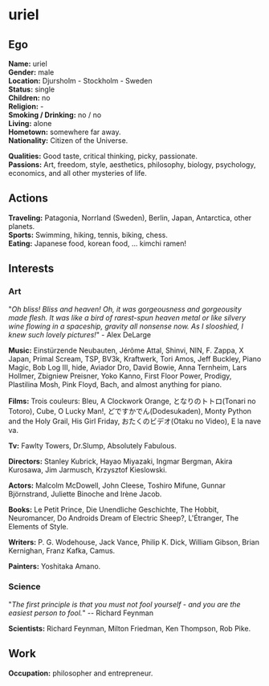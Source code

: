uriel
=====

Ego
---

**Name:** uriel  
**Gender:** male  
**Location:** Djursholm - Stockholm - Sweden  
**Status:** single  
**Children:** no  
**Religion:** -  
**Smoking / Drinking:** no / no  
**Living:** alone  
**Hometown:** somewhere far away.  
**Nationality:** Citizen of the Universe.

**Qualities:** Good taste, critical thinking, picky, passionate.  
**Passions:**  Art, freedom, style, aesthetics, philosophy, biology, psychology, economics, and all other mysteries of life.


Actions     
-------

**Traveling:** Patagonia, Norrland (Sweden), Berlin, Japan, Antarctica, other planets.  
**Sports:** Swimming, hiking, tennis, biking, chess.  
**Eating:** Japanese food, korean food, ... kimchi ramen!  

Interests
---------

### Art

"*Oh bliss! Bliss and heaven! Oh, it was gorgeousness and gorgeousity made flesh. It was like a bird of rarest-spun heaven metal or like silvery wine flowing in a spaceship, gravity all nonsense now. As I slooshied, I knew such lovely pictures!*" - Alex DeLarge

**Music:** Einstürzende Neubauten, Jérôme Attal, Shinvi, NIN, F. Zappa, X Japan, Primal Scream, TSP, BV3k, Kraftwerk, Tori Amos, Jeff Buckley, Piano Magic, Bob Log III, hide, Aviador Dro, David Bowie, Anna Ternheim, Lars Hollmer, Zbigniew Preisner, Yoko Kanno, First Floor Power, Prodigy, Plastilina Mosh, Pink Floyd, Bach, and almost anything for piano.  

**Films:** Trois couleurs: Bleu, A Clockwork Orange, となりのトトロ(Tonari no Totoro), Cube, O Lucky Man!, どですかでん(Dodesukaden), Monty Python and the Holy Grail, His Girl Friday, おたくのビデオ(Otaku no Video), E la nave va.   

**Tv:** Fawlty Towers, Dr.Slump, Absolutely Fabulous.

**Directors:** Stanley Kubrick, Hayao Miyazaki, Ingmar Bergman, Akira Kurosawa, Jim Jarmusch, Krzysztof Kieslowski.   

**Actors:** Malcolm McDowell, John Cleese, Toshiro Mifune, Gunnar Björnstrand, Juliette Binoche and Irène Jacob.  

**Books:** Le Petit Prince, Die Unendliche Geschichte, The Hobbit, Neuromancer, Do Androids Dream of Electric Sheep?, L'Étranger, The Elements of Style.  

**Writers:** P. G. Wodehouse, Jack Vance, Philip K. Dick, William Gibson, Brian Kernighan, Franz Kafka, Camus.   

**Painters:** Yoshitaka Amano.  

### Science

"*The first principle is that you must not fool yourself - and you are the
easiest person to fool.*" -- Richard Feynman

**Scientists:** Richard Feynman, Milton Friedman, Ken Thompson, Rob Pike.


Work
----
**Occupation:** philosopher and entrepreneur.  
